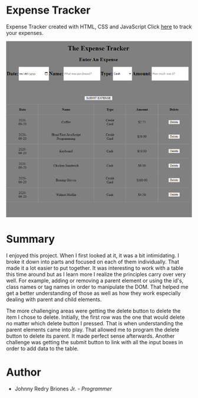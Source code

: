 # Expense Tracker

Expense Tracker created with HTML, CSS and JavaScript
Click [here](https://jbri91.github.io/expense_tracker/) to track your expenses.

![ExpenseTracker](image/expense_tracker.png)

# Summary
I enjoyed this project. When I first looked at it, it was a bit intimidating. I broke it down into parts and focused on each of them individually. That made it a lot easier to put together. It was interesting to work with a table this time around but as I learn more I realize the principles carry over very well. For example, adding or removing a parent element or using the id's, class names or tag names in order to manipulate the DOM. That helped me get a better understanding of those as well as how they work especially dealing with parent and child elements. 

The more challenging areas were getting the delete button to delete the item I chose to delete. Initially, the first row was the one that would delete no matter which delete button I pressed. That is when understanding the parent elements came into play. That allowed me to program the delete button to delete its parent. It made perfect sense afterwards. Another challenge was getting the submit button to link with all the input boxes in order to add data to the table.





# Author
* Johnny Redry Briones Jr. - *Programmer*